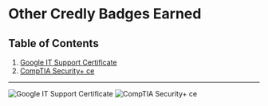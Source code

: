 # Other Credly Badges Earned
## Table of Contents
1.  [Google IT Support Certificate]()
2.  [CompTIA Security+ ce]()
---
![Google IT Support Certificate](https://github.com/iamroot-GitHub/Other-Credly-Badges-Earned/blob/e37c116e1f02e8165453e96d43c3521807aa3eab/Other%20Credly%20Badges%20Earned/Google%20IT%20Support%20Certificate.png)
![CompTIA Security+ ce](https://github.com/iamroot-GitHub/Other-Credly-Badges-Earned/blob/5baf4d5813dbeebb05b4a12170ed2ebce84c69e9/Other%20Credly%20Badges%20Earned/CompTIA_Security_2Bce.png)
